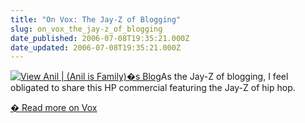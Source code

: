 ```yaml
---
title: "On Vox: The Jay-Z of Blogging"
slug: on_vox_the_jay-z_of_blogging
date_published: 2006-07-08T19:35:21.000Z
date_updated: 2006-07-08T19:35:21.000Z
---
```


[![View Anil | (Anil is Family)�s Blog](http://up1.vox.com/6a00b8ea067a51dece00c2251c0e52f219-50si)](http://anil.vox.com/)As the Jay-Z of blogging, I feel obligated to share this HP commercial featuring the Jay-Z of hip hop.

[� Read more on Vox](http://anil.vox.com/library/post/the-jayz-of-blogging.html)
